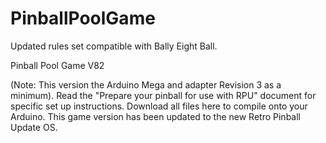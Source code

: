 # PinballPoolGame
Updated rules set compatible with Bally Eight Ball.

Pinball Pool Game V82

(Note: This version the Arduino Mega and adapter Revision 3 as a minimum). Read the "Prepare your pinball for use with RPU" document for specific set up instructions.
Download all files here to compile onto your Arduino.
This game version has been updated to the new Retro Pinball Update OS.
